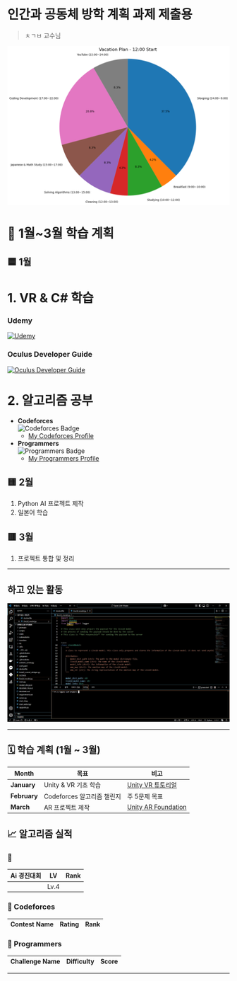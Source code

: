 # 인간과 공동체 방학 계획 과제 제출용
> ㅊㄱㅂ 교수님


<img src="photo/다운로드.png" alt="plan" width="600">

# 📅 1월~3월 학습 계획

## 🟦 1월
# 1. VR & C# 학습
### Udemy  
[![Udemy](https://img.shields.io/badge/Udemy-VR%20for%20Beginners-orange?logo=udemy&logoColor=white)](https://www.udemy.com/course/vr-development/)
### Oculus Developer Guide  
[![Oculus Developer Guide](https://img.shields.io/badge/Oculus-Developer%20Guide-black?logo=oculus&logoColor=white)](https://developer.oculus.com/documentation/unity/)

# 2. 알고리즘 공부  
   - **Codeforces**  
     ![Codeforces Badge](https://img.shields.io/badge/Codeforces-Algorithm-blue?logo=codeforces&logoColor=white)  
     - [My Codeforces Profile](https://codeforces.com/profile/YourUsername)  
   - **Programmers**  
     ![Programmers Badge](https://img.shields.io/badge/Programmers-Algorithm-brightgreen?logo=google)  
     - [My Programmers Profile](https://programmers.co.kr/learn/challenges?tab=all_challenges)

## 🟨 2월
1. Python AI 프로젝트 제작
2. 일본어 학습

## 🟥 3월
1. 프로젝트 통합 및 정리
---
## 하고 있는 활동

<img src="photo/다운로드1.png" alt="헷" width="600">

---
## 🗓 학습 계획 (1월 ~ 3월)
| Month      | 목표                      | 비고                                 |
|------------|---------------------------|--------------------------------------|
| **January**| Unity & VR 기초 학습       | [Unity VR 튜토리얼](https://learn.unity.com/) |
| **February**| Codeforces 알고리즘 챌린지 | 주 5문제 목표                        |
| **March**   | AR 프로젝트 제작           | [Unity AR Foundation](https://learn.unity.com/tutorial/ar-foundation) |


## 📈 알고리즘 실적

### 🔹 
| Ai 경진대회         | LV  | Rank   |
|--------------------|---------|--------|
|                    | Lv.4       |   |
### 🔹 Codeforces
| Contest Name       | Rating  | Rank   |
|--------------------|---------|--------|

### 🔹 Programmers
| Challenge Name          | Difficulty | Score  |
|-------------------------|------------|--------|

---


